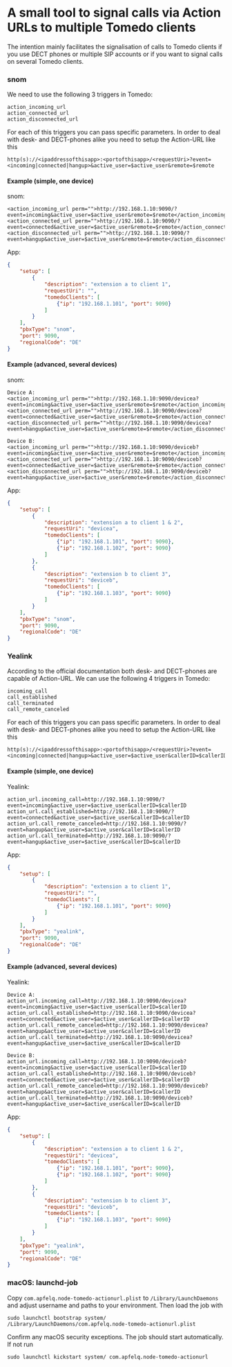 # A small tool to signal calls via Action URLs to multiple Tomedo clients

The intention mainly facilitates the signalisation of calls to Tomedo clients if you use DECT phones or multiple SIP accounts or if you want to signal calls on several Tomedo clients.

### snom

We need to use the following 3 triggers in Tomedo:

```
action_incoming_url
action_connected_url
action_disconnected_url
```

For each of this triggers you can pass specific parameters. In order to deal with desk- and DECT-phones alike you need to setup the Action-URL like this

```
http(s)://<ipaddressofthisapp>:<portofthisapp>/<requestUri>?event=<incoming|connected|hangup>&active_user=$active_user&remote=$remote
```

#### Example (simple, one device)

snom:

```
<action_incoming_url perm="">http://192.168.1.10:9090/?event=incoming&active_user=$active_user&remote=$remote</action_incoming_url>
<action_connected_url perm="">http://192.168.1.10:9090/?event=connected&active_user=$active_user&remote=$remote</action_connected_url>
<action_disconnected_url perm="">http://192.168.1.10:9090/?event=hangup&active_user=$active_user&remote=$remote</action_disconnected_url>
```

App:

```json
{
    "setup": [
        {
            "description": "extension a to client 1",
            "requestUri": "",
            "tomedoClients": [
                {"ip": "192.168.1.101", "port": 9090}
            ]
        }
    ],
    "pbxType": "snom",
    "port": 9090,
    "regionalCode": "DE"
}
```

#### Example (advanced, several devices)

snom:

```
Device A:
<action_incoming_url perm="">http://192.168.1.10:9090/devicea?event=incoming&active_user=$active_user&remote=$remote</action_incoming_url>
<action_connected_url perm="">http://192.168.1.10:9090/devicea?event=connected&active_user=$active_user&remote=$remote</action_connected_url>
<action_disconnected_url perm="">http://192.168.1.10:9090/devicea?event=hangup&active_user=$active_user&remote=$remote</action_disconnected_url>

Device B:
<action_incoming_url perm="">http://192.168.1.10:9090/deviceb?event=incoming&active_user=$active_user&remote=$remote</action_incoming_url>
<action_connected_url perm="">http://192.168.1.10:9090/deviceb?event=connected&active_user=$active_user&remote=$remote</action_connected_url>
<action_disconnected_url perm="">http://192.168.1.10:9090/deviceb?event=hangup&active_user=$active_user&remote=$remote</action_disconnected_url>
```

App:

```json
{
    "setup": [
        {
            "description": "extension a to client 1 & 2",
            "requestUri": "devicea",
            "tomedoClients": [
                {"ip": "192.168.1.101", "port": 9090},
                {"ip": "192.168.1.102", "port": 9090}
            ]
        },
        {
            "description": "extension b to client 3",
            "requestUri": "deviceb",
            "tomedoClients": [
                {"ip": "192.168.1.103", "port": 9090}
            ]
        }
    ],
    "pbxType": "snom",
    "port": 9090,
    "regionalCode": "DE"
}
```

### Yealink

According to the official documentation both desk- and DECT-phones are capable of Action-URL. We can use the following 4 triggers in Tomedo:

```
incoming_call
call_established
call_terminated
call_remote_canceled
```

For each of this triggers you can pass specific parameters. In order to deal with desk- and DECT-phones alike you need to setup the Action-URL like this

```
http(s)://<ipaddressofthisapp>:<portofthisapp>/<requestUri>?event=<incoming|connected|hangup>&active_user=$active_user&callerID=$callerID
```

#### Example (simple, one device)

Yealink:

```
action_url.incoming_call=http://192.168.1.10:9090/?event=incoming&active_user=$active_user&callerID=$callerID
action_url.call_established=http://192.168.1.10:9090/?event=connected&active_user=$active_user&callerID=$callerID
action_url.call_remote_canceled=http://192.168.1.10:9090/?event=hangup&active_user=$active_user&callerID=$callerID
action_url.call_terminated=http://192.168.1.10:9090/?event=hangup&active_user=$active_user&callerID=$callerID
```

App:

```json
{
    "setup": [
        {
            "description": "extension a to client 1",
            "requestUri": "",
            "tomedoClients": [
                {"ip": "192.168.1.101", "port": 9090}
            ]
        }
    ],
    "pbxType": "yealink",
    "port": 9090,
    "regionalCode": "DE"
}
```

#### Example (advanced, several devices)

Yealink:

```
Device A:
action_url.incoming_call=http://192.168.1.10:9090/devicea?event=incoming&active_user=$active_user&callerID=$callerID
action_url.call_established=http://192.168.1.10:9090/devicea?event=connected&active_user=$active_user&callerID=$callerID
action_url.call_remote_canceled=http://192.168.1.10:9090/devicea?event=hangup&active_user=$active_user&callerID=$callerID
action_url.call_terminated=http://192.168.1.10:9090/devicea?event=hangup&active_user=$active_user&callerID=$callerID

Device B:
action_url.incoming_call=http://192.168.1.10:9090/deviceb?event=incoming&active_user=$active_user&callerID=$callerID
action_url.call_established=http://192.168.1.10:9090/deviceb?event=connected&active_user=$active_user&callerID=$callerID
action_url.call_remote_canceled=http://192.168.1.10:9090/deviceb?event=hangup&active_user=$active_user&callerID=$callerID
action_url.call_terminated=http://192.168.1.10:9090/deviceb?event=hangup&active_user=$active_user&callerID=$callerID
```

App:

```json
{
    "setup": [
        {
            "description": "extension a to client 1 & 2",
            "requestUri": "devicea",
            "tomedoClients": [
                {"ip": "192.168.1.101", "port": 9090},
                {"ip": "192.168.1.102", "port": 9090}
            ]
        },
        {
            "description": "extension b to client 3",
            "requestUri": "deviceb",
            "tomedoClients": [
                {"ip": "192.168.1.103", "port": 9090}
            ]
        }
    ],
    "pbxType": "yealink",
    "port": 9090,
    "regionalCode": "DE"
}
```

### macOS: launchd-job

Copy `com.apfelq.node-tomedo-actionurl.plist` to `/Library/LaunchDaemons` and adjust username and paths to your environment. Then load the job with

```
sudo launchctl bootstrap system/ /Library/LaunchDaemons/com.apfelq.node-tomedo-actionurl.plist
```

Confirm any macOS security exceptions. The job should start automatically. If not run

```
sudo launchctl kickstart system/ com.apfelq.node-tomedo-actionurl
```